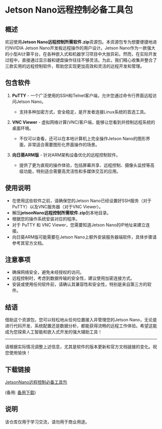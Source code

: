 # Jetson Nano远程控制必备工具包

## 概述

欢迎使用**Jetson Nano远程控制所需软件.zip**资源包。本资源包专为想要便捷地进行NVIDIA Jetson Nano开发板远程操作的用户设计。Jetson Nano作为一款强大的小型AI计算平台，在各种嵌入式和机器学习项目中大放异彩。然而，在实际开发过程中，直接通过显示器和键盘操作往往不够灵活。为此，我们精心收集并整合了三款实用的远程控制软件，帮助您实现更加高效和灵活的远程开发和管理。

## 包含软件

1. **PuTTY** - 一个广泛使用的SSH和Telnet客户端，允许您通过命令行界面远程访问Jetson Nano。
   - 支持多种加密方式，安全稳定，是开发者连接Linux系统的首选工具。

2. **VNC Viewer** - 虚拟网络计算(VNC)客户端，能够让您看到并控制远程系统的桌面环境。
   - 不仅可以查看，还可以在本地计算机上完全操作Jetson Nano的图形界面，非常适合需要图形化界面操作的场景。

3. **向日葵ARM版** - 针对ARM架构设备优化的远程控制软件。
   - 提供了更为直观的操作体验，包括屏幕共享、远程控制、摄像头监控等高级功能，特别适合需要高灵活性和多媒体交互的应用。

## 使用说明

- 在使用这些软件之前，请确保您的Jetson Nano已经设置好SSH服务（对于PuTTY）以及VNC服务器（对于VNC Viewer）。
- 解压**jetsonNano远程控制所需软件.zip**到本地目录。
- 根据您的操作系统安装对应的程序。
- 对于 PuTTY 和 VNC Viewer，您需要知道Jetson Nano的IP地址来建立连接。
- 向日葵ARM版可能需要在Jetson Nano上额外安装服务器端软件，具体步骤请参考其官方文档。

## 注意事项

- 确保网络安全，避免未经授权的访问。
- 远程控制时，考虑到数据传输的安全性，建议使用加密连接方式。
- 安装或使用任何软件前，请确认其兼容性和安全性，特别是来自第三方的软件。

## 结语

借助这个资源包，您可以轻松地从任何位置接入并管理您的Jetson Nano，无论是进行代码开发、系统配置还是数据分析，都能获得流畅的远程工作体验。希望这能成为您探索人工智能和嵌入式开发的强大辅助工具！

---

请根据实际情况调整上述信息，尤其是软件的版本更新和官方文档链接的变化。祝您使用愉快！

## 下载链接
[JetsonNano远程控制必备工具包](https://pan.quark.cn/s/884662f56893) 

(备用: [备用下载](https://pan.baidu.com/s/1ytmMjcDyY1JNSFyzZAGtHg?pwd=1234))

## 说明

该仓库仅用于学习交流，请勿用于商业用途。
